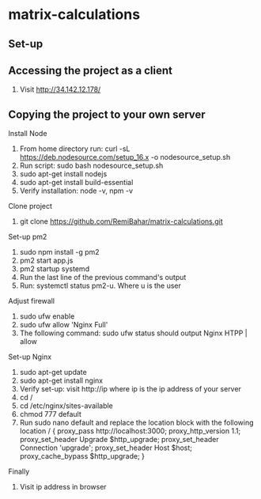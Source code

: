 # matrix-calculations
## Set-up

## Accessing the project as a client
1. Visit http://34.142.12.178/

## Copying the project to your own server

Install Node
1. From home directory run: curl -sL https://deb.nodesource.com/setup_16.x -o nodesource_setup.sh
2. Run script: sudo bash nodesource_setup.sh
3. sudo apt-get install nodejs
4. sudo apt-get install build-essential
5. Verify installation: node -v, npm -v

Clone project
1. git clone https://github.com/RemiBahar/matrix-calculations.git

Set-up pm2
1. sudo npm install -g pm2
2. pm2 start app.js
3. pm2 startup systemd
4. Run the last line of the previous command's output
5. Run: systemctl status pm2-u. Where u is the user

Adjust firewall
1. sudo ufw enable
2. sudo ufw allow 'Nginx Full'
3. The following command: sudo ufw status should output Nginx HTPP | allow

Set-up Nginx
1. sudo apt-get update
2. sudo apt-get install nginx
3. Verify set-up: visit http://ip where ip is the ip address of your server
3. cd /
4. cd /etc/nginx/sites-available 
5. chmod 777 default
6. Run sudo nano default and replace the location block with the following
location / {
        proxy_pass http://localhost:3000;
        proxy_http_version 1.1;
        proxy_set_header Upgrade $http_upgrade;
        proxy_set_header Connection 'upgrade';
        proxy_set_header Host $host;
        proxy_cache_bypass $http_upgrade;
    }

Finally
1. Visit ip address in browser


